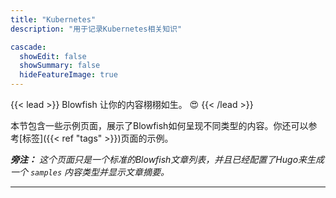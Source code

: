 ```yaml
---
title: "Kubernetes"
description: "用于记录Kubernetes相关知识"

cascade:
  showEdit: false
  showSummary: false
  hideFeatureImage: true
---
```


{{< lead >}}
Blowfish 让你的内容栩栩如生。 :heart_eyes:
{{< /lead >}}

本节包含一些示例页面，展示了Blowfish如何呈现不同类型的内容。你还可以参考[标签]({{< ref "tags" >}})页面的示例。


_**旁注：** 这个页面只是一个标准的Blowfish文章列表，并且已经配置了Hugo来生成一个 `samples` 内容类型并显示文章摘要。_

---
